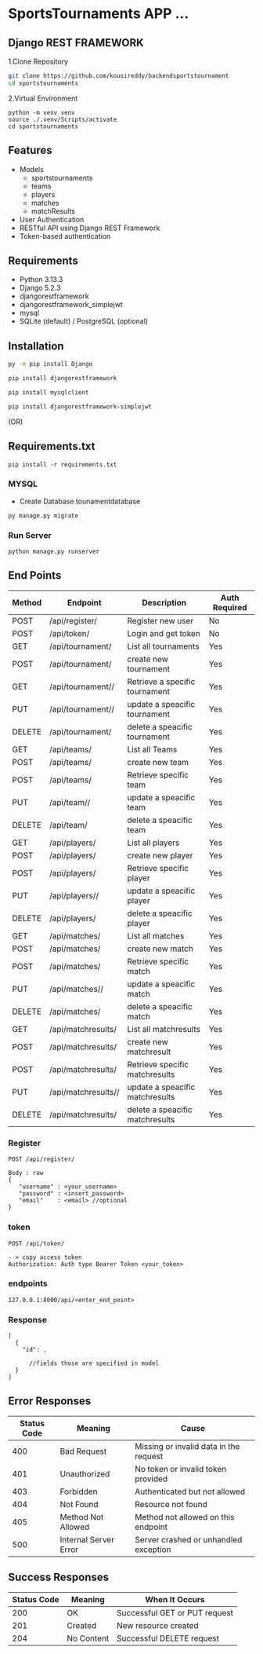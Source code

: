 # SportsTournaments APP ...
## Django REST FRAMEWORK
1.Clone Repository

   ```bash
   git clone https://github.com/kousireddy/backendsportstournament
   cd sportstournaments
   ```

2.Virtual Environment
```
python -m venv venv
source ./.venv/Scripts/activate
cd sportstournaments
```

## Features
- Models
   - sportstournaments
   - teams
   - players
   - matches
   - matchResults
- User Authentication
- RESTful API using Django REST Framework
- Token-based authentication

## Requirements
- Python 3.13.3
- Django 5.2.3
- djangorestframework 
- djangorestframework_simplejwt 
- mysql
- SQLite (default) / PostgreSQL (optional)


## Installation
```bash
py -m pip install Django
```
```bash
pip install djangorestframework
```
```bash
pip install mysqlclient
```
```bash
pip install djangorestframework-simplejwt
```
(OR)

## Requirements.txt
```
pip install -r requirements.txt
```
### MYSQL
- Create Database tounamentdatabase
```
py manage.py migrate
```

### Run Server
```
python manage.py runserver
```

## End Points

| Method | Endpoint           | Description             | Auth Required |
|--------|--------------------|-------------------------|---------------|
| POST   | /api/register/     | Register new user       | No            |
| POST   | /api/token/        | Login and get token     | No            |
| GET    | /api/tournament/   | List all tournaments         | Yes           |
| POST |   /api/tournament/  | create new tournament| Yes |
| GET    | /api/tournament/<id>/   | Retrieve a specific tournament| Yes           |
| PUT | /api/tournament/<id>/   |update a speacific tournament | Yes|
|DELETE  |/api/tournament/<id>|delete a speacific tournament|Yes|
| GET | /api/teams/           | List all Teams      | Yes |
| POST |   /api/teams/  | create new team| Yes |
| POST | /api/teams/<id>           |Retrieve specific team | Yes |
| PUT | /api/team/<id>/   |update a speacific team | Yes|
|DELETE  |/api/team/<id>|delete a speacific team|Yes|
| GET | /api/players/           | List all players     | Yes |
| POST |   /api/players/  | create new player| Yes |
| POST | /api/players/<id>           |Retrieve specific player| Yes |
| PUT | /api/players/<id>/   |update a speacific player | Yes|
|DELETE  |/api/players/<id>|delete a speacific player|Yes|
| GET | /api/matches/           | List all matches      | Yes |
| POST |   /api/matches/  | create new match| Yes |
| POST | /api/matches/<id>           |Retrieve specific match | Yes |
| PUT | /api/matches/<id>/   |update a speacific match | Yes|
|DELETE  |/api/matches/<id>|delete a speacific match|Yes|
| GET | /api/matchresults/           | List all matchresults      | Yes |
| POST |   /api/matchresults/  | create new matchresult| Yes |
| POST | /api/matchresults/<id>           |Retrieve specific matchresults | Yes |
| PUT | /api/matchresults/<id>/   |update a speacific matchresults | Yes|
|DELETE  |/api/matchresults/<id>|delete a speacific matchresults|Yes|




### Register
```http
POST /api/register/

Body : raw 
{
   "username" : <your_username>
   "password" : <insert_password>
   "email"    : <email> //optional
}
```

### token
```
POST /api/token/

- > copy access token
Authorization: Auth type Bearer Token <your_token>

```
### endpoints
```http
127.0.0.1:8000/api/<enter_end_point>
```

### Response
```
[
  {
    "id": ,
      
      //fields those are specified in model
  }
]
```

## Error Responses

| Status Code | Meaning             | Cause                                       |
|-------------|---------------------|---------------------------------------------|
| 400         | Bad Request          | Missing or invalid data in the request      |
| 401         | Unauthorized         | No token or invalid token provided          |
| 403         | Forbidden            | Authenticated but not allowed               |
| 404         | Not Found            | Resource not found                          |
| 405         | Method Not Allowed   | Method not allowed on this endpoint         |
| 500         | Internal Server Error| Server crashed or unhandled exception       |

## Success Responses

| Status Code | Meaning            | When It Occurs                              |
|-------------|--------------------|---------------------------------------------|
| 200         | OK                 | Successful GET or PUT request               |
| 201         | Created            | New resource created                        |
| 204         | No Content         | Successful DELETE request                   |
